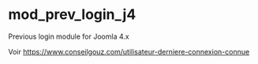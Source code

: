 # mod_prev_login_j4
 Previous login module for Joomla 4.x

Voir https://www.conseilgouz.com/utilisateur-derniere-connexion-connue
